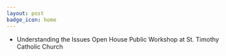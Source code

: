 ```yaml
---
layout: post
badge_icon: home
---
```


* Understanding the Issues Open House Public Workshop at St. Timothy Catholic Church
